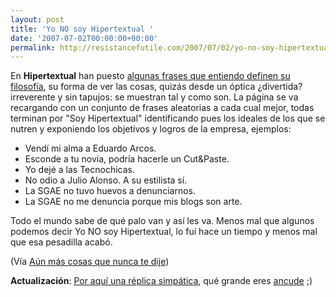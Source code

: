 ```yaml
---
layout: post
title: 'Yo NO soy Hipertextual '
date: '2007-07-02T00:00:00+00:00'
permalink: http://resistancefutile.com/2007/07/02/yo-no-soy-hipertextual/
---
```

En <strong>Hipertextual</strong> han puesto <a href="http://hipertextual.com/soy/?reload">algunas frases que entiendo definen su filosofía</a>, su forma de ver las cosas, quizás desde un óptica ¿divertida? irreverente y sin tapujos: se muestran tal y como son. La página se va recargando con un conjunto de frases aleatorias a cada cual mejor, todas terminan por "Soy Hipertextual" identificando pues los ideales de los que se nutren y exponiendo los objetivos y logros de la empresa, ejemplos:

<ul><li>Vendí mi alma a Eduardo Arcos.</li><li>Esconde a tu novia, podría hacerle un Cut&Paste. </li><li>Yo dejé a las Tecnochicas.</li><li>No odio a Julio Alonso. A su estilista sí.</li><li>La SGAE no tuvo huevos a denunciarnos. </li><li>La SGAE no me denuncia porque mis blogs son arte.</li></ul>

Todo el mundo sabe de qué palo van y así les va. Menos mal que algunos podemos decir Yo NO soy Hipertextual, lo fuí hace un tiempo y menos mal que esa pesadilla acabó.

(Vía <a href="http://alexliam.net/2007/07/02/no-somos-nadie/">Aún más cosas que nunca te dije</a>)

<strong>Actualización</strong>: <a href="http://www.ancude.net/soy/?reload">Por aquí una réplica simpática</a>, qué grande eres <a href="http://www.ancude.net/">ancude</a> ;)
